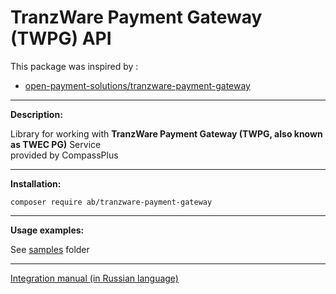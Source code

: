 # TranzWare Payment Gateway (TWPG) API

This package was inspired by :
- [open-payment-solutions/tranzware-payment-gateway](https://github.com/Open-Payment-Solutions/TranzWarePaymentGatewayApi)
----

**Description:**

Library for working with **TranzWare Payment Gateway (TWPG, also known as TWEC PG)** Service <br/>
provided by CompassPlus 

---

**Installation:**

```
composer require ab/tranzware-payment-gateway
```

---

**Usage examples:**

See [samples](samples) folder

---

[Integration manual (in Russian language)](docs/Integration_Instruction_TWEC_PG.pdf)
